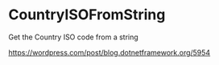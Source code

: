 # CountryISOFromString
Get the Country ISO code from a string

https://wordpress.com/post/blog.dotnetframework.org/5954
